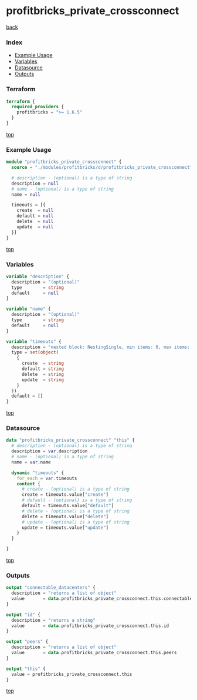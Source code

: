 # profitbricks_private_crossconnect

[back](../profitbricks.md)

### Index

- [Example Usage](#example-usage)
- [Variables](#variables)
- [Datasource](#datasource)
- [Outputs](#outputs)

### Terraform

```terraform
terraform {
  required_providers {
    profitbricks = ">= 1.6.5"
  }
}
```

[top](#index)

### Example Usage

```terraform
module "profitbricks_private_crossconnect" {
  source = "./modules/profitbricks/d/profitbricks_private_crossconnect"

  # description - (optional) is a type of string
  description = null
  # name - (optional) is a type of string
  name = null

  timeouts = [{
    create  = null
    default = null
    delete  = null
    update  = null
  }]
}
```

[top](#index)

### Variables

```terraform
variable "description" {
  description = "(optional)"
  type        = string
  default     = null
}

variable "name" {
  description = "(optional)"
  type        = string
  default     = null
}

variable "timeouts" {
  description = "nested block: NestingSingle, min items: 0, max items: 0"
  type = set(object(
    {
      create  = string
      default = string
      delete  = string
      update  = string
    }
  ))
  default = []
}
```

[top](#index)

### Datasource

```terraform
data "profitbricks_private_crossconnect" "this" {
  # description - (optional) is a type of string
  description = var.description
  # name - (optional) is a type of string
  name = var.name

  dynamic "timeouts" {
    for_each = var.timeouts
    content {
      # create - (optional) is a type of string
      create = timeouts.value["create"]
      # default - (optional) is a type of string
      default = timeouts.value["default"]
      # delete - (optional) is a type of string
      delete = timeouts.value["delete"]
      # update - (optional) is a type of string
      update = timeouts.value["update"]
    }
  }

}
```

[top](#index)

### Outputs

```terraform
output "connectable_datacenters" {
  description = "returns a list of object"
  value       = data.profitbricks_private_crossconnect.this.connectable_datacenters
}

output "id" {
  description = "returns a string"
  value       = data.profitbricks_private_crossconnect.this.id
}

output "peers" {
  description = "returns a list of object"
  value       = data.profitbricks_private_crossconnect.this.peers
}

output "this" {
  value = profitbricks_private_crossconnect.this
}
```

[top](#index)